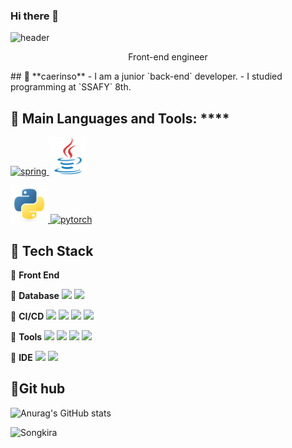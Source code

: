 ### Hi there 👋

![header](https://capsule-render.vercel.app/api?type=waving&color=E8A0BF&height=200&section=header&text=Songkira&fontColor=FDF4F5&fontSize=60&animation=twinkling&fontAlignY=33&desc=front-end%20engineer%20&descAlignY=51&descAlign=67)
<p align='center'> Front-end engineer </p>
## 🐰 **caerinso**
- I am a junior `back-end` developer.
- I studied programming at `SSAFY` 8th.

## 🐰 Main Languages and Tools: ****
<p align="left"> <a href="https://spring.io/" target="_blank" rel="noreferrer"> <img src="https://www.vectorlogo.zone/logos/springio/springio-icon.svg" alt="spring" width="60" height="60"/> </a> <a href="https://www.java.com" target="_blank" rel="noreferrer"> <img src="https://raw.githubusercontent.com/devicons/devicon/master/icons/java/java-original.svg" alt="java" width="60" height="60"/> </a> </p>
<p align="left"> <a href="https://www.python.org" target="_blank" rel="noreferrer"> <img src="https://raw.githubusercontent.com/devicons/devicon/master/icons/python/python-original.svg" alt="python" width="60" height="60"/> </a> <a href="https://pytorch.org/" target="_blank" rel="noreferrer"> <img src="https://www.vectorlogo.zone/logos/pytorch/pytorch-icon.svg" alt="pytorch" width="60" height="60"/> </a>  </p>

## 🐰 **Tech Stack**
💙 **Front End**


🖤 **Database**
<img src="https://img.shields.io/badge/MySQL-4480A1?style=flat&logo=MySQL&logoColor=white"/>
<img src="https://img.shields.io/badge/Redis-DC381D?style=flat&logo=Redis&logoColor=white"/>

💚 **CI/CD**
<img src="https://img.shields.io/badge/Linux-FCC623?style=flat&logo=Linux&logoColor=white"/> <img src="https://img.shields.io/badge/Docker-2496ED?style=flat&logo=Docker&logoColor=white"/> <img src="https://img.shields.io/badge/Jenkins-D24939?style=flat&logo=Jenkins&logoColor=white"/> <img src="https://img.shields.io/badge/Amazon EC2-FF9900?style=flat&logo=Amazon EC2&logoColor=white"/>

:purple_heart: **Tools**
<img src="https://img.shields.io/badge/Git-F05031?style=flat&logo=Git&logoColor=white"/> <img src="https://img.shields.io/badge/GitLab-FC6D26?style=flat&logo=GitLab&logoColor=white"/> <img src="https://img.shields.io/badge/Postman-FF6C37?style=flat&logo=Postman&logoColor=white"/> <img src="https://img.shields.io/badge/Jira-0052CC?style=flat&logo=Jira Software&logoColor=white"/> 

:sparkling_heart: **IDE**
<img src="https://img.shields.io/badge/VS Code-006ACC?style=flat&logo=Visual Studio Code&logoColor=white"/>
<img src="https://img.shields.io/badge/IntelliJ-000000?style=flat&logo=IntelliJ IDEA&logoColor=white"/>



## 🐰**Git hub**
![Anurag's GitHub stats](https://github-readme-stats.vercel.app/api?username=Songkira&theme=solarized-light&show_icons=true)


<a><img align="left" src="https://github-readme-stats.vercel.app/api/top-langs?username=Songkira&show_icons=true&locale=en&layout=compact" alt="Songkira" /></a>
